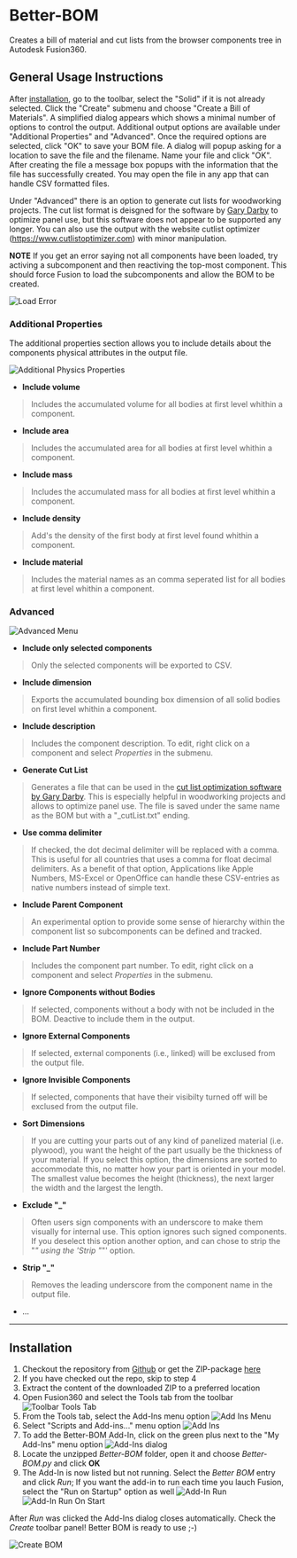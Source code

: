 # Better-BOM
Creates a bill of material and cut lists from the browser components tree in Autodesk Fusion360.

## General Usage Instructions
After [installation](#installation), go to the toolbar, select the "Solid" if it is not already selected. Click the "Create" submenu and choose "Create a Bill of Materials". A simplified dialog appears which shows a minimal number of options to control the output. Additional output options are available under "Additional Properties" and "Advanced". Once the required options are selected, click "OK" to save your BOM file. A dialog will popup asking for a location to save the file and the filename. Name your file and click "OK". After creating the file a message box popups with the information that the file has successfully created. You may open the file in any app that can handle CSV formatted files. 

Under "Advanced" there is an option to generate cut lists for woodworking projects. The cut list format is deisgned for the software by [Gary Darby](http://www.delphiforfun.org/Programs/CutList.htm) to optimize panel use, but this software does not appear to be supported any longer. You can also use the output with the website cutlist optimizer (https://www.cutlistoptimizer.com) with minor manipulation.

**NOTE**
If you get an error saying not all components have been loaded, try activing a subcomponent and then reactiving the top-most component.  This should force Fusion to load the subcomponents and allow the BOM to be created.

![Load Error](resources/load_error.png)

### Additional Properties

The additional properties section allows you to include details about the components physical attributes in the output file.

![Additional Physics Properties](resources/bom_additional_properties.png)

* **Include volume**
> Includes the accumulated volume for all bodies at first level whithin a component.

* **Include area**
> Includes the accumulated area for all bodies at first level whithin a component.

* **Include mass**
> Includes the accumulated mass for all bodies at first level whithin a component.

* **Include density**
> Add's the density of the first body at first level found whithin a component.

* **Include material**
> Includes the material names as an comma seperated list for all bodies at first level whithin a component.

### Advanced

![Advanced Menu](resources/bom_expanded_view.png)

* **Include only selected components**
> Only the selected components will be exported to CSV.

* **Include dimension**
> Exports the accumulated bounding box dimension of all solid bodies on first level whithin a component.

* **Include description**
> Includes the component description. To edit, right click on a component and select _Properties_ in the submenu.

* **Generate Cut List**
> Generates a file that can be used in the [cut list optimization software by Gary Darby](http://www.delphiforfun.org/Programs/CutList.htm). 
This is especially helpful in woodworking projects and allows to optimize panel use.  The file is saved under the same name as the BOM but with a "_cutList.txt" ending.

* **Use comma delimiter**
> If checked, the dot decimal delimiter will be replaced with a comma. This is useful for all countries that uses a comma for float decimal delimiters.
> As a benefit of that option, Applications like Apple Numbers, MS-Excel or OpenOffice can handle these CSV-entries as native numbers instead of simple text.

* **Include Parent Component**
> An experimental option to provide some sense of hierarchy within the component list so subcomponents can be defined and tracked.

* **Include Part Number**
> Includes the component part number. To edit, right click on a component and select _Properties_ in the submenu.

* **Ignore Components without Bodies**
> If selected, components without a body with not be included in the BOM. Deactive to include them in the output.

* **Ignore External Components**
> If selected, external components (i.e., linked) will be exclused from the output file.

* **Ignore Invisible Components**
> If selected, components that have their visibilty turned off will be exclused from the output file.

* **Sort Dimensions**
> If you are cutting your parts out of any kind of panelized material (i.e. plywood), you want the height of the part usually be the thickness of your material. 
If you select this option, the dimensions are sorted to accommodate this, no matter how your part is oriented in your model. 
The smallest value becomes the height (thickness), the next larger the width and the largest the length.

* **Exclude "_"**
> Often users sign components with an underscore to make them visually for internal use. This option ignores such signed components.
> If you deselect this option another option, and can chose to strip the "_" using the 'Strip "_"' option.

* **Strip "_"**
> Removes the leading underscore from the component name in the output file.

* ...

---

<a id="installation"></a>

## Installation

1. Checkout the repository from [Github](https://github.com/cyberreefguru/BetterBOM) or get the ZIP-package [here](https://github.com/cyberreefguru/BetterBOM/archive/master.zip)
2. If you have checked out the repo, skip to step 4
3. Extract the content of the downloaded ZIP to a preferred location
4. Open Fusion360 and select the Tools tab from the toolbar
	![Toolbar Tools Tab](resources/toolbar_solid_tab_arrow.png)
5. From the Tools tab, select the Add-Ins menu option
	![Add Ins Menu](resources/toolbar_tools_arrow.png)
6. Select "Scripts and Add-ins..." menu option
    ![Add Ins](resources/addins_dialog_dropdown.png)
7. To add the Better-BOM Add-In, click on the green plus next to the "My Add-Ins" menu option
	![Add-Ins dialog](resources/addin_dialog_plus.png)
8. Locate the unzipped _Better-BOM_ folder, open it and choose _Better-BOM.py_ and click **OK**
9. The Add-In is now listed but not running. Select the _Better BOM_ entry and click _Run_; If you want the add-in to run each time you lauch Fusion, select the "Run on Startup" option as well
	![Add-In Run](resources/addins-dialog-select-arrow.png)
	![Add-In Run On Start](resources/addins-dialog-select-run.png)

After _Run_ was clicked the Add-Ins dialog closes automatically.
Check the _Create_ toolbar panel! Better BOM is ready to use ;-)

![Create BOM](resources/toolbar_solid_create_bom.png)
